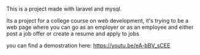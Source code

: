 This is a project made with laravel and mysql.

Its a project for a college course on web development, it's trying to be a web page where you can go as an employer or as an employee and either post a job offer or create a resume and apply to jobs

you can find a demostration here: https://youtu.be/eA-bBV_sCEE
